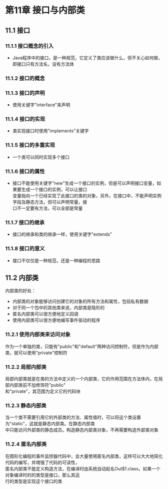 # 第11章  接口与内部类
  
## 11.1 接口
### 11.1.1 接口概念的引入  
+ Java程序中的接口，是一种规范，它定义了类应该做什么，但不关心如何做，即接口只有方法名，没有方法体
### 11.1.2 接口的概念  
### 11.1.3 接口的声明  
+ 使用关键字"interface"来声明
### 11.1.4 接口的实现
+ 类实现接口时使用"implements"关键字
### 11.1.5 接口的多重实现
+ 一个类可以同时实现多个接口
### 11.1.6 接口的属性
+ 接口不能使用关键字"new"生成一个接口的实例，但是可以声明接口变量，如果要生成一个接口的实例，可以让接口  
变量指向一个已经实现了此接口的类的对象，另外，在接口中，不能声明实例字段及静态方法，但可以声明常量，接  
口不一定要有方法，可以全部是常量
### 11.1.7 接口的继承
+ 接口的继承和类的继承一样，使用关键字"extends"
### 11.1.8 接口的意义
+ 接口不仅仅是一种规范，还是一种编程的思路  
  
## 11.2 内部类
内部类的好处：
+ 内部类的对象能够访问创建它的对象的所有方法和属性，包括私有数据
+ 对于同一个包中的其他类来说，内部类是隐形的
+ 匿名内部类可以很方便地定义回调
+ 使用内部类可以很方便地编写事件驱动的程序
### 11.2.1 使用内部类来访问对象
作为一个单独的类，只能有"public"和"default"两种访问控制符，但是作为内部类，就可以使用"private"控制符
### 11.2.2 局部内部类
局部内部类就是在类的方法中定义的一个内部类，它的作用范围在方法体内，在局部内部类前不加修饰符"public"  
和"private"，其范围为定义它的代码块
### 11.2.3 静态内部类
当一个类不需要引用它的外部类的方法、属性值时，可以将这个类设置为"static"，这就是静态内部类。在静态内部类  
中只能访问外部类的静态成员。构造静态内部类对象，不再需要构造外部类对象
### 11.2.4 匿名内部类
在图形化编程的事件监控器代码中，会大量使用匿名内部类，这样可以大大地简化代码的编写，并增强了代码的可读性，  
匿名内部类不能定义构造方法，在编译时由系统自动起名Out$1.class，如果一个对象编译时的的类型是接口，那么其运  
行的类型是实现这个接口的类
